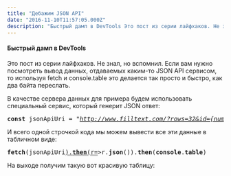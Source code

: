 ```yaml
---
title: "Дебажим JSON API"
date: "2016-11-10T11:57:05.000Z"
description: "Быстрый дамп в DevTools Это пост из серии лайфхаков. Не знал, но вспомнил. Если вам нужно посмотреть вывод данных, отдаваемых ка"
---
```


<h4>Быстрый дамп в DevTools</h4>
<p>Это пост из серии лайфхаков. Не знал, но вспомнил. Если вам нужно посмотреть вывод данных, отдаваемых каким-то JSON API сервисом, то используя fetch и console.table это делается так просто и быстро, как два байта переслать.</p>
<p>В качестве сервера данных для примера будем использовать специальный сервис, который генерит JSON ответ:</p>
<pre><strong>const</strong> jsonApiUri = "<a href="http://www.filltext.com/?rows=32&amp;id=%7Bnumber%7C1000%7D&amp;firstName=%7BfirstName%7D&amp;lastName=%7BlastName%7D&amp;email=%7Bemail%7D&amp;phone=%7Bphone%7C%28xxx%29xxx-xx-xx%7D&amp;description=%7Blorem%7C16%7D" target="_blank" rel="noopener noreferrer"><em>http://www.filltext.com/?rows=32&amp;id={number|1000}&amp;firstName={firstName}&amp;lastName={lastName}&amp;email={email}&amp;phone={phone|(xxx)xxx-xx-xx}&amp;description={lorem|16}</em></a>"</pre>
<p>И всего одной строчкой кода мы можем вывести все эти данные в табличном виде:</p>
<pre><strong>fetch</strong>(jsonApiUri<a href="http://www.filltext.com/?rows=32&amp;id=%7Bnumber%7C1000%7D&amp;firstName=%7BfirstName%7D&amp;lastName=%7BlastName%7D&amp;email=%7Bemail%7D&amp;phone=%7Bphone%7C%28xxx%29xxx-xx-xx%7D&amp;description=%7Blorem%7C16%7D%27%29.then%28r=" target="_blank" rel="noopener noreferrer">).<strong>then</strong>(r=</a>&gt;r.<strong>json</strong>()).<strong>then</strong>(<strong>console</strong>.<strong>table</strong>)</pre>
<p>На выходе получим такую вот красивую таблицу:</p>



